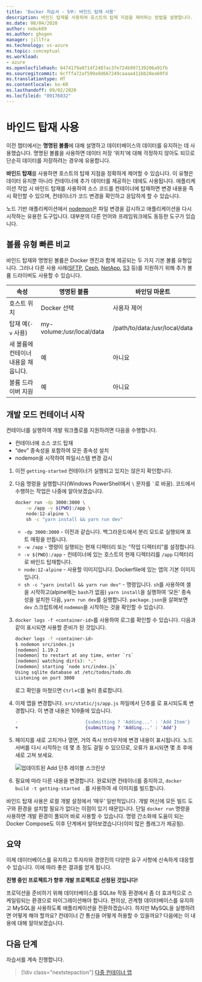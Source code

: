 ```yaml
---
title: 'Docker 자습서 - 5부: 바인드 탑재 사용'
description: 바인드 탑재를 사용하여 호스트의 탑재 지점을 제어하는 방법을 설명합니다.
ms.date: 08/04/2020
author: nebuk89
ms.author: ghogen
manager: jillfra
ms.technology: vs-azure
ms.topic: conceptual
ms.workload:
- azure
ms.openlocfilehash: 6474179a0714f2407ac37e724b997139206a91fb
ms.sourcegitcommit: 6cfffa72af599a9d667249caaaa411bb28ea69fd
ms.translationtype: HT
ms.contentlocale: ko-KR
ms.lasthandoff: 09/02/2020
ms.locfileid: "89176832"
---
```

# <a name="use-bind-mounts"></a>바인드 탑재 사용

이전 챕터에서는 **명명된 볼륨**에 대해 설명하고 데이터베이스의 데이터를 유지하는 데 사용했습니다. 명명된 볼륨을 사용하면 데이터 저장 ‘위치’에 대해 걱정하지 않아도 되므로 단순히 데이터를 저장하려는 경우에 유용합니다.

**바인드 탑재**를 사용하면 호스트의 탑재 지점을 정확하게 제어할 수 있습니다. 이 유형은 데이터 유지뿐 아니라 컨테이너에 추가 데이터를 제공하는 데에도 사용됩니다. 애플리케이션 작업 시 바인드 탑재를 사용하여 소스 코드를 컨테이너에 탑재하면 변경 내용을 즉시 확인할 수 있으며, 컨테이너가 코드 변경을 확인하고 응답하게 할 수 있습니다.

노드 기반 애플리케이션에서 [nodemon](https://npmjs.com/package/nodemon)은 파일 변경을 감시하고 애플리케이션을 다시 시작하는 유용한 도구입니다. 대부분의 다른 언어와 프레임워크에도 동등한 도구가 있습니다.

## <a name="quick-volume-type-comparisons"></a>볼륨 유형 빠른 비교

바인드 탑재와 명명된 볼륨은 Docker 엔진과 함께 제공되는 두 가지 기본 볼륨 유형입니다. 그러나 다른 사용 사례([SFTP](https://github.com/vieux/docker-volume-sshfs), [Ceph](https://ceph.com/geen-categorie/getting-started-with-the-docker-rbd-volume-plugin/), [NetApp](https://netappdvp.readthedocs.io/en/stable/), [S3](https://github.com/elementar/docker-s3-volume) 등)를 지원하기 위해 추가 볼륨 드라이버도 사용할 수 있습니다.

| 속성 | 명명된 볼륨 | 바인딩 마운트 |
| -------- | ------------- | ----------- |
| 호스트 위치 | Docker 선택 | 사용자 제어 |
| 탑재 예(`-v` 사용) | my-volume:/usr/local/data | /path/to/data:/usr/local/data |
| 새 볼륨에 컨테이너 내용을 채웁니다. | 예 | 아니요 |
| 볼륨 드라이버 지원 | 예 | 아니요 |

## <a name="start-a-dev-mode-container"></a>개발 모드 컨테이너 시작

컨테이너를 실행하여 개발 워크플로를 지원하려면 다음을 수행합니다.

- 컨테이너에 소스 코드 탑재
- “dev” 종속성을 포함하여 모든 종속성 설치
- nodemon을 시작하여 파일시스템 변경 감시

1. 이전 `getting-started` 컨테이너가 실행되고 있지는 않은지 확인합니다.

1. 다음 명령을 실행합니다(Windows PowerShell에서 ` \ ` 문자를 `` ` ``로 바꿈). 코드에서 수행하는 작업은 나중에 알아보겠습니다.

    ```bash
    docker run -dp 3000:3000 \
        -w /app -v ${PWD}:/app \
        node:12-alpine \
        sh -c "yarn install && yarn run dev"
    ```

    - `-dp 3000:3000` - 이전과 같습니다. 백그라운드에서 분리 모드로 실행되며 포트 매핑을 만듭니다.
    - `-w /app` - 명령이 실행되는 현재 디렉터리 또는 “작업 디렉터리”를 설정합니다.
    - `-v ${PWD}:/app` - 컨테이너에 있는 호스트의 현재 디렉터리를 `/app` 디렉터리로 바인드 탑재합니다.
    - `node:12-alpine` - 사용할 이미지입니다. Dockerfile에 있는 앱의 기본 이미지입니다.
    - `sh -c "yarn install && yarn run dev"` - 명령입니다. `sh`를 사용하여 셸을 시작하고(alpine에는 `bash`가 없음) `yarn install`을 실행하여 ‘모든’ 종속성을 설치한 다음, `yarn run dev`를 실행합니다. `package.json`을 살펴보면 `dev` 스크립트에서 `nodemon`을 시작하는 것을 확인할 수 있습니다.

1. `docker logs -f <container-id>`를 사용하여 로그를 확인할 수 있습니다. 다음과 같이 표시되면 사용할 준비가 된 것입니다.

    ```bash
    docker logs -f <container-id>
    $ nodemon src/index.js
    [nodemon] 1.19.2
    [nodemon] to restart at any time, enter `rs`
    [nodemon] watching dir(s): *.*
    [nodemon] starting `node src/index.js`
    Using sqlite database at /etc/todos/todo.db
    Listening on port 3000
    ```

    로그 확인을 마쳤으면 `Ctrl`+`C`를 눌러 종료합니다.

1. 이제 앱을 변경합니다. `src/static/js/app.js` 파일에서 단추를 로 표시되도록 변경합니다. 이 변경 내용은 109줄에 있습니다.

    ```diff
    -                         {submitting ? 'Adding...' : 'Add Item'}
    +                         {submitting ? 'Adding...' : 'Add'}
    ```

1. 페이지를 새로 고치거나 열면, 거의 즉시 브라우저에 변경 내용이 표시됩니다. 노드 서버를 다시 시작하는 데 몇 초 정도 걸릴 수 있으므로, 오류가 표시되면 몇 초 후에 새로 고쳐 보세요.

    ![업데이트된 Add 단추 레이블 스크린샷](media/updated-add-button.png)

1. 필요에 따라 다른 내용을 변경합니다. 완료되면 컨테이너를 중지하고, `docker build -t getting-started .`를 사용하여 새 이미지를 빌드합니다.

바인드 탑재 사용은 로컬 개발 설정에서 ‘매우’ 일반적입니다. 개발 머신에 모든 빌드 도구와 환경을 설치할 필요가 없다는 이점이 있기 때문입니다. 단일 `docker run` 명령을 사용하면 개발 환경이 풀되어 바로 사용할 수 있습니다. 명령 간소화에 도움이 되는 Docker Compose도 이후 단계에서 알아보겠습니다(이미 많은 플래그가 제공됨).

## <a name="recap"></a>요약

이제 데이터베이스를 유지하고 투자자와 경영진의 다양한 요구 사항에 신속하게 대응할 수 있습니다. 이에 따라 좋은 결과를 얻게 됩니다.

**진행 중인 프로젝트가 향후 개발 프로젝트로 선정된 것입니다!**

프로덕션을 준비하기 위해 데이터베이스를 SQLite 작동 환경에서 좀 더 효과적으로 스케일링되는 환경으로 마이그레이션해야 합니다. 편의상, 관계형 데이터베이스를 유지하고 MySQL을 사용하도록 애플리케이션을 전환하겠습니다. 하지만 MySQL을 실행하려면 어떻게 해야 할까요? 컨테이너 간 통신을 어떻게 허용할 수 있을까요? 다음에는 이 내용에 대해 알아보겠습니다.

## <a name="next-steps"></a>다음 단계

자습서를 계속 진행합니다.

> [!div class="nextstepaction"]
> [다중 컨테이너 앱](multi-container-apps.md)